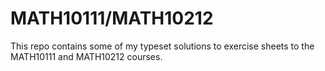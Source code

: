 # MATH10111/MATH10212
This repo contains some of my typeset solutions to exercise sheets to the MATH10111 and MATH10212 courses. 
